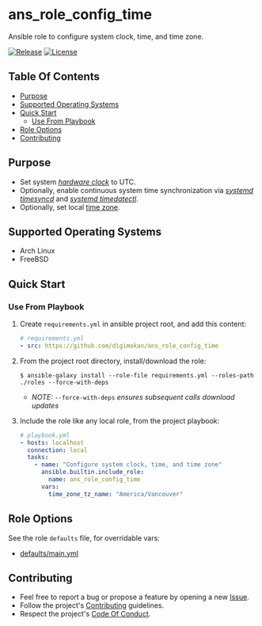 # ans_role_config_time

Ansible role to configure system clock, time, and time zone.

[![Release](https://img.shields.io/github/release/digimokan/ans_role_config_time.svg?label=release)](https://github.com/digimokan/ans_role_config_time/releases/latest "Latest Release Notes")
[![License](https://img.shields.io/badge/license-MIT-blue.svg?label=license)](LICENSE.md "Project License")

## Table Of Contents

* [Purpose](#purpose)
* [Supported Operating Systems](#supported-operating-systems)
* [Quick Start](#quick-start)
    * [Use From Playbook](#use-from-playbook)
* [Role Options](#role-options)
* [Contributing](#contributing)

## Purpose

* Set system [_hardware clock_](https://wiki.archlinux.org/index.php/System_time#Hardware_clock)
  to UTC.
* Optionally, enable continuous system time synchronization via
  [_systemd timesyncd_](https://wiki.archlinux.org/index.php/Systemd-timesyncd#Configuration)
  and [_systemd timedatectl_](https://wiki.archlinux.org/index.php/Systemd-timesyncd#Usage).
* Optionally, set local [time zone](https://wiki.archlinux.org/index.php/System_time#Time_zone).

## Supported Operating Systems

* Arch Linux
* FreeBSD

## Quick Start

### Use From Playbook

1. Create `requirements.yml` in ansible project root, and add this content:

   ```yaml
   # requirements.yml
   - src: https://github.com/digimokan/ans_role_config_time
   ```

2. From the project root directory, install/download the role:

   ```shell
   $ ansible-galaxy install --role-file requirements.yml --roles-path ./roles --force-with-deps
   ```

   * _NOTE:_ `--force-with-deps` _ensures subsequent calls download updates_

3. Include the role like any local role, from the project playbook:

   ```yaml
   # playbook.yml
   - hosts: localhost
     connection: local
     tasks:
       - name: "Configure system clock, time, and time zone"
         ansible.builtin.include_role:
           name: ans_role_config_time
         vars:
           time_zone_tz_name: "America/Vancouver"
   ```

## Role Options

See the role `defaults` file, for overridable vars:

  * [defaults/main.yml](../defaults/main/)

## Contributing

* Feel free to report a bug or propose a feature by opening a new
  [Issue](https://github.com/digimokan/ans_role_config_time/issues).
* Follow the project's [Contributing](CONTRIBUTING.md) guidelines.
* Respect the project's [Code Of Conduct](CODE_OF_CONDUCT.md).

